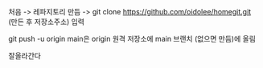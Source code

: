 처음 -> 레파지토리 만듬 
-> git clone https://github.com/oidolee/homegit.git (만든 후 저장소주소) 입력



git push -u origin main은
origin 원격 저장소에 main 브랜치 (없으면 만듬)에 올림

잘올라간다
